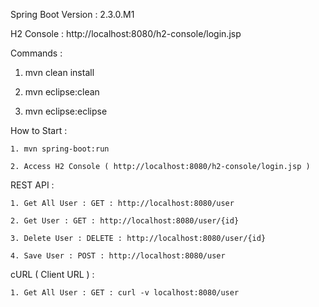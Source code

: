 Spring Boot Version : 2.3.0.M1

H2 Console :  http://localhost:8080/h2-console/login.jsp

Commands : 

   1. mvn clean install

   2. mvn eclipse:clean

   3. mvn eclipse:eclipse

How to Start :  

    1. mvn spring-boot:run
    
    2. Access H2 Console ( http://localhost:8080/h2-console/login.jsp ) 
    
REST API : 

    1. Get All User : GET : http://localhost:8080/user
    
    2. Get User : GET : http://localhost:8080/user/{id}
    
    3. Delete User : DELETE : http://localhost:8080/user/{id}
    
    4. Save User : POST : http://localhost:8080/user
    
cURL ( Client URL ) :

    1. Get All User : GET : curl -v localhost:8080/user
